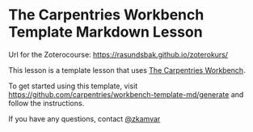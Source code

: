 # The Carpentries Workbench Template Markdown Lesson

Url for the Zoterocourse:
https://rasundsbak.github.io/zoterokurs/

This lesson is a template lesson that uses [The Carpentries Workbench][workbench].

To get started using this template, visit https://github.com/carpentries/workbench-template-md/generate
and follow the instructions.

If you have any questions, contact [@zkamvar](https://github.com/zkamvar)

[workbench]: https://carpentries.github.io/sandpaper-docs/
